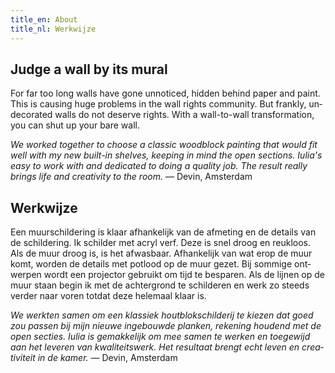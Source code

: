 ```yaml
---
title_en: About
title_nl: Werkwijze
---
```


<div class="md" lang="en">

## Judge a wall by its mural

For far too long walls have gone unnoticed, hidden behind paper and paint. This is causing huge problems in the wall rights community. But frankly, undecorated walls do not deserve rights. With a wall-to-wall transformation, you can shut up your bare wall.

*We worked together to choose a classic woodblock painting that would fit well with my new built-in shelves, keeping in mind the open sections. Iulia's easy to work with and dedicated to doing a quality job. The result really brings life and creativity to the room.* — Devin, Amsterdam

</div>

<div class="md" lang="nl">

## Werkwijze
Een muurschildering is klaar afhankelijk van de afmeting en de details van de schildering. Ik schilder met acryl verf. Deze is snel droog en reukloos. Als de muur droog is, is het afwasbaar. Afhankelijk van wat erop de muur komt, worden de details met potlood op de muur gezet. Bij sommige ontwerpen wordt een projector gebruikt om tijd te besparen. Als de lijnen op de muur staan begin ik met de achtergrond te schilderen en werk zo steeds verder naar voren totdat deze helemaal klaar is.

*We werkten samen om een klassiek houtblokschilderij te kiezen dat goed zou passen bij mijn nieuwe ingebouwde planken, rekening houdend met de open secties. Iulia is gemakkelijk om mee samen te werken en toegewijd aan het leveren van kwaliteitswerk. Het resultaat brengt echt leven en creativiteit in de kamer.* — Devin, Amsterdam

</div>

